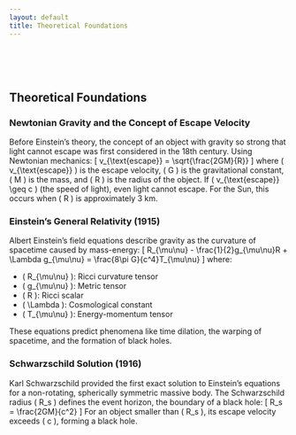 ```yaml
---
layout: default
title: Theoretical Foundations
---
```


<br>

<br>

<br>

## Theoretical Foundations
### Newtonian Gravity and the Concept of Escape Velocity
Before Einstein’s theory, the concept of an object with gravity so strong that light cannot escape was first considered in the 18th century. Using Newtonian mechanics:
\[
v_{\text{escape}} = \sqrt{\frac{2GM}{R}}
\]
where \( v_{\text{escape}} \) is the escape velocity, \( G \) is the gravitational constant, \( M \) is the mass, and \( R \) is the radius of the object. If \( v_{\text{escape}} \geq c \) (the speed of light), even light cannot escape. For the Sun, this occurs when \( R \) is approximately 3 km.

### Einstein’s General Relativity (1915)
Albert Einstein’s field equations describe gravity as the curvature of spacetime caused by mass-energy:
\[
R_{\mu\nu} - \frac{1}{2}g_{\mu\nu}R + \Lambda g_{\mu\nu} = \frac{8\pi G}{c^4}T_{\mu\nu}
\]
where:
- \( R_{\mu\nu} \): Ricci curvature tensor
- \( g_{\mu\nu} \): Metric tensor
- \( R \): Ricci scalar
- \( \Lambda \): Cosmological constant
- \( T_{\mu\nu} \): Energy-momentum tensor

These equations predict phenomena like time dilation, the warping of spacetime, and the formation of black holes.

### Schwarzschild Solution (1916)
Karl Schwarzschild provided the first exact solution to Einstein’s equations for a non-rotating, spherically symmetric massive body. The Schwarzschild radius \( R_s \) defines the event horizon, the boundary of a black hole:
\[
R_s = \frac{2GM}{c^2}
\]
For an object smaller than \( R_s \), its escape velocity exceeds \( c \), forming a black hole.
